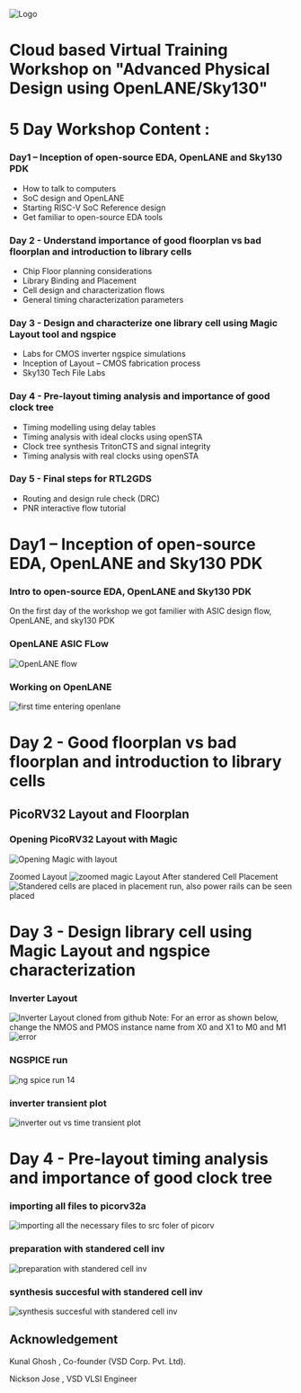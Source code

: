 ![Logo](https://user-images.githubusercontent.com/100471745/155844116-3cd2be63-bd70-424a-8bf1-34b06214d796.png)
# Cloud based Virtual Training Workshop on "Advanced Physical Design using OpenLANE/Sky130"

# 5 Day Workshop Content :
### Day1 – Inception of open-source EDA, OpenLANE and Sky130 PDK
* How to talk to computers
* SoC design and OpenLANE
* Starting RISC-V SoC Reference design
* Get familiar to open-source EDA tools
### Day 2 - Understand importance of good floorplan vs bad floorplan and introduction to library cells
* Chip Floor planning considerations
* Library Binding and Placement
* Cell design and characterization flows
* General timing characterization parameters
### Day 3 - Design and characterize one library cell using Magic Layout tool and ngspice
* Labs for CMOS inverter ngspice simulations
* Inception of Layout – CMOS fabrication process
* Sky130 Tech File Labs
### Day 4 - Pre-layout timing analysis and importance of good clock tree
* Timing modelling using delay tables
* Timing analysis with ideal clocks using openSTA
* Clock tree synthesis TritonCTS and signal integrity
* Timing analysis with real clocks using openSTA
### Day 5 - Final steps for RTL2GDS

* Routing and design rule check (DRC)
* PNR interactive flow tutorial
# Day1 – Inception of open-source EDA, OpenLANE and Sky130 PDK
### Intro to open-source EDA, OpenLANE and Sky130 PDK
On the first day of the workshop we got familier with ASIC design flow, OpenLANE, and sky130 PDK 
### OpenLANE ASIC FLow
![OpenLANE flow](https://user-images.githubusercontent.com/100471745/155844006-fe2d350a-6a33-4822-a4a8-17a2281993c5.png)

### Working on OpenLANE
![first time entering openlane](https://user-images.githubusercontent.com/100471745/155844418-5191b653-38de-4655-a424-a22d548fa3a2.png)


# Day 2 - Good floorplan vs bad floorplan and introduction to library cells

## PicoRV32 Layout and Floorplan
### Opening PicoRV32 Layout with Magic
![Opening Magic with layout](https://user-images.githubusercontent.com/100471745/155844643-763a01aa-89f0-4ebe-be76-f183ff34a3e3.png)

Zoomed Layout
![zoomed magic](https://user-images.githubusercontent.com/100471745/155844721-ea3fea82-2655-4c7d-950e-70b05904aeb9.png)
Layout After standered Cell Placement
![Standered cells are placed in placement run, also power rails can be seen placed](https://user-images.githubusercontent.com/100471745/155844800-cee75976-c703-40ff-b8db-f61683a91264.png)

# Day 3 - Design library cell using Magic Layout and ngspice characterization


### Inverter Layout
![Inverter Layout cloned from github](https://user-images.githubusercontent.com/100471745/155844879-f1c081ae-ccf5-4d78-bf18-927e3fdbc174.png)
Note: For an error as shown below, change the NMOS and PMOS instance name from X0 and X1 to M0 and M1
![error](https://user-images.githubusercontent.com/100471745/155844933-7224e01a-624d-43b9-86da-39354faca56b.png)
### NGSPICE run
![ng spice run 14](https://user-images.githubusercontent.com/100471745/155881248-c66c8ba4-a4ed-4be2-b7ee-4aa9dae175d3.png)
### inverter transient plot
![inverter out vs time transient plot](https://user-images.githubusercontent.com/100471745/155881305-fd1beac0-f69a-41b7-bc22-424c36b0a970.png)

# Day 4 - Pre-layout timing analysis and importance of good clock tree

### importing all files to picorv32a 
![importing all the necessary files to src foler of picorv](https://user-images.githubusercontent.com/100471745/155881320-91656c77-9233-448f-b496-eb960f808155.png)
### preparation with standered cell inv
![preparation with standered cell inv](https://user-images.githubusercontent.com/100471745/155881349-b19b676c-cc1b-4e42-9a24-74dc58b4ef61.png)
### synthesis succesful with standered cell inv
![synthesis succesful with standered cell inv](https://user-images.githubusercontent.com/100471745/155881372-1a41148f-5055-41db-8137-bbd59f91480c.png)

## Acknowledgement
Kunal Ghosh , Co-founder (VSD Corp. Pvt. Ltd).

Nickson Jose , VSD VLSI Engineer
